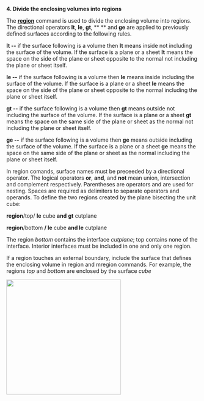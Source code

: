  **4. Divide the enclosing volumes into regions**

The [**region**](commands/REGION.md) command is used to divide the
enclosing volume into regions. The directional operators **lt**, **le**,
**gt**, ** ** and **ge** are applied to previously defined surfaces
according to the following rules.

**lt --** if the surface following is a volume then **lt** means inside
not including the surface of the volume. If the surface is a plane or a
sheet **lt** means the space on the side of the plane or sheet opposite
to the normal not including the plane or sheet itself.

**le --** if the surface following is a volume then **le** means inside
including the surface of the volume. If the surface is a plane or a
sheet **le** means the space on the side of the plane or sheet opposite
to the normal including the plane or sheet itself.

**gt --** if the surface following is a volume then **gt** means outside
not including the surface of the volume. If the surface is a plane or a
sheet **gt** means the space on the same side of the plane or sheet as
the normal not including the plane or sheet itself.

**ge --** if the surface following is a volume then **ge** means outside
including the surface of the volume. If the surface is a plane or a
sheet **ge** means the space on the same side of the plane or sheet as
the normal including the plane or sheet itself.

In region comands, surface names must be preceeded by a directional
operator. The logical operators **or**, **and**, and **not** mean union,
intersection and complement respectively. Parentheses are operators and
are used for nesting. Spaces are required as delimiters to separate
operators and operands. To define the two regions created by the plane
bisecting the unit cube:

**region**/top/ **le** cube **and** **gt** cutplane 

**region**/bottom **/ le** cube **and le** cutplane 

The region *bottom* contains the interface *cutplane*; top contains none
of the interface. Interior interfaces must be included in one and only
one region.

If a region touches an external boundary, include the surface that
defines the enclosing volume in region and mregion commands. For
example, the regions *top* and *bottom* are enclosed by the surface
*cube*

<img height="300" width="300" src="https://lanl.github.io/LaGriT/docsassets/images/Image224.gif">
